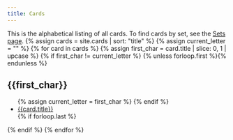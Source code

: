 ```yaml
---
title: Cards
---
```

This is the alphabetical listing of all cards. To find cards by set, see the 
[Sets page](/sets.html).
{% assign cards = site.cards | sort: "title" %}
{% assign current_letter = "" %}
{% for card in cards %}
{% assign first_char = card.title | slice: 0, 1 | upcase %}
{% if first_char != current_letter %}
{% unless forloop.first %}</ul>{% endunless %}
<h2 id="{{first_char}}">{{first_char}}</h2>
<ul>
{% assign current_letter = first_char %}
{% endif %}
<li><a href="{{card.url}}">{{card.title}}</a></li>
{% if forloop.last %}</ul>{% endif %}
{% endfor %}
